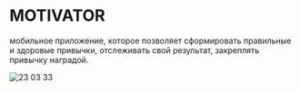 # MOTIVATOR

 мобильное приложение, которое позволяет сформировать правильные и здоровые привычки, отслеживать свой результат, закреплять привычку наградой.


![23 03 33](https://user-images.githubusercontent.com/76152377/111683453-f255ef00-883e-11eb-97cd-275825a38f21.png)
